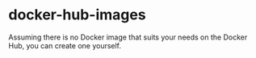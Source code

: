 # docker-hub-images
Assuming there is no Docker image that suits your needs on the Docker Hub, you can create one yourself.
